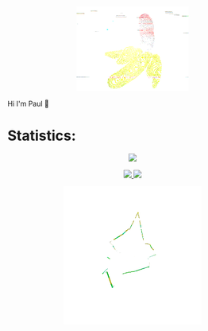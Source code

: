 <p align="center">
  <img width="45%" src="./assets/images/banana.gif" alt="" />
</p>

Hi I'm Paul 👋

# Statistics:
<!-- <p align="center">
  <img width="60%" src="./assets/images/stats.gif" alt="" />
</p> -->
<p align="center">
  <a href="https://wakatime.com/@pauldev" target="_blank">
    <img src="https://github-readme-stats.vercel.app/api/wakatime?username=pauldev&show_icons=true&theme=dark"/>
  </a>
</p>
<p align="center">
  <a href="#">
    <img src="https://github-readme-stats.vercel.app/api/top-langs/?username=pauldev20&theme=dark"/>
  </a>
  <a href="#">
    <img src="https://github-readme-stats.vercel.app/api?username=pauldev20&theme=dark&line_height=40"/>
  </a>
</p>

<p align="center">
  <img width="55%" src="./assets/images/cube.gif" alt="" />
</p>

<!--
[![Top Langs](https://github-readme-stats.vercel.app/api/top-langs/?username=pauldev20&theme=dark)](https://github.com/anuraghazra/github-readme-stats)
[![Anurag's GitHub stats](https://github-readme-stats.vercel.app/api?username=pauldev20&theme=dark&line_height=40)](https://github.com/anuraghazra/github-readme-stats)
**pauldev20/pauldev20** is a ✨ _special_ ✨ repository because its `README.md` (this file) appears on your GitHub profile.

Here are some ideas to get you started:

- 🔭 I’m currently working on ...
- 🌱 I’m currently learning ...
- 👯 I’m looking to collaborate on ...
- 🤔 I’m looking for help with ...
- 💬 Ask me about ...
- 📫 How to reach me: ...
- 😄 Pronouns: ...
- ⚡ Fun fact: ...

<img src="https://github-readme-streak-stats.herokuapp.com?user=pauldev20&theme=dark&date_format=M%20j%5B%2C%20Y%5D"/>
<img src="https://github-readme-stats.vercel.app/api?username=pauldev20&theme=dark&line_height=40">
<div style="width:100%">
  <div style="float:left;">
    <img width="40%" src="./assets/images/graph.gif" alt="" />
  </div>
  <div style="float:right;">
    <img width="40%" src="./assets/images/cube.gif" alt="" />
  </div>
</div>


-->
